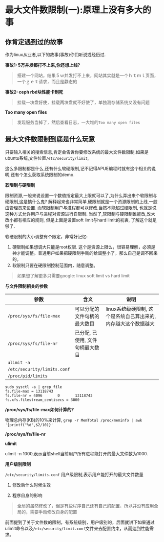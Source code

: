 # 最大文件数限制(一):原理上没有多大的事

## 你肯定遇到过的故事

作为linux从业者,以下的故事(事故)你们听说或经历过.

**事故1: 5万并发都打不上来,你还想上线?**

> 搭建一个网站，结果５ｗ并发打不上来，网站其实就是一个ｈｔｍｌ页面，一个ｇｅｔ请求，而且是静态的


**事故2: ceph rbd块性能卡到死**

> 挂载一块盘好使，挂载两块盘就不好使了，单独测存储系统又没有问题

**Too many open files**

> 发现服务当掉了，然后查看日志，一大堆的`Too many open files`

## 最大文件数限制到底是什么玩意

只要输入相关的搜索信息,肯定会告诉你要修改系统的最大文件数限制,如果是ubuntu系统,文件位置`/etc/security/limit`,

这么多限制都是什么,还有什么软硬限制,记不记得APUE编程时就有这个相关的说明,还有个怎么获取系统限制的demo.

**软限制与硬限制**

限制资源,一般来说设置一个数值指定最大上限就可以了,为什么弄出来个软限制与硬限制,这是搞什么鬼?
解释起来也非常简单,硬限制就是一个资源限制的上线,一般由管理员来设置.
而软限制用户与进程都可以修改,当然不能超过硬限制, 也就是说这种方式允许用户与进程对资源进行自限制.
当然了,软限制与硬限制谁能改,改大改小都有相应的规则, 但是上面是设置soft limit与hard limit的初衷, 了解这个就足够了.


软硬限制的大小调整有个限定，非常好记忆:

1. 硬限制如果想调大只能是root权限. 这个是资源上限么，很容易理解，必须是神才能调整。普通用户如果把硬限制手贱的给调整小了，那么自己是调不回来的。
2. 软限制只要在硬限制控制范围内，随意调整。

> 如果想了解更多只需要google: linux soft limit vs hard limit

**与文件限制相关的参数**

| 参数                        | 含义                             | 说明                                                           |
|-----------------------------|----------------------------------|----------------------------------------------------------------|
| `/proc/sys/fs/file-max`     | 可以分配的文件句柄的最大数目     | linux系统级硬限制, 这个是系统自己算出来的,内存越大这个数据越大 |
| `/proc/sys/fs/file-nr`      | 已分配, 已使用, 文件句柄最大数目 |                                                                |
| `ulimit -a`                 |                                  |                                                                |
| `/etc/security/limits.conf` |                                  |                                                                |
| `/proc/pid/limits`          |                                  |                                                                |

```
sudo sysctl -a | grep file
fs.file-max = 13118743
fs.file-nr = 4096       0       13118743
fs.xfs.filestream_centisecs = 3000
```

**/proc/sys/fs/file-max如何计算的?**

物理总内存(KB)的10%来计算, `grep -r MemTotal /proc/meminfo | awk '{printf("%d",$2/10)}'`

**/proc/sys/fs/file-nr**

**ulimit**

ulimit -n 1000,表示当前shell当前用户所有进程能打开的最大文件数为1000.


**用户级别限制**

`/etc/security/limits.conf` 用户级限制,表示用户能打开的最大文件数量

1. 修改后什么时候生效

2. 程序自身的影响

> 全局的虽然修改了，但是有些程序自己还有自己的配置，所以并没有应用全局的，需要手动修改自身的配置


前面提到了关于文件数的限制，有系统级别，用户级别的，后面就讲下如果通过ulimit命令以及`/etc/security/limit.conf`文件来去配置约束，从而达到性能需求。
